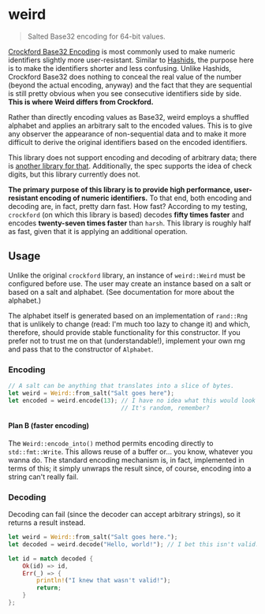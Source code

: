 # weird

> Salted Base32 encoding for 64-bit values.

[Crockford Base32 Encoding](https://www.crockford.com/wrmg/base32.html) is most commonly used to make numeric identifiers slightly more user-resistant. Similar to [Hashids](http://hashids.org/), the purpose here is to make the identifiers shorter and less confusing. Unlike Hashids, Crockford Base32 does nothing to conceal the real value of the number (beyond the actual encoding, anyway) and the fact that they are sequential is still pretty obvious when you see consecutive identifiers side by side. **This is where Weird differs from Crockford.**

Rather than directly encoding values as Base32, weird employs a shuffled alphabet and applies an arbitrary salt to the encoded values. This is to give any observer the appearance of non-sequential data and to make it more difficult to derive the original identifiers based on the encoded identifiers.

This library does not support encoding and decoding of arbitrary data; there is [another library for that](https://crates.io/crates/base32). Additionally, the spec supports the idea of check digits, but this library currently does not.

**The primary purpose of this library is to provide high performance, user-resistant encoding of numeric identifiers.** To that end, both encoding and decoding are, in fact, pretty darn fast. How fast? According to my testing, `crockford` (on which this library is based) decodes **fifty times faster** and encodes **twenty-seven times faster** than `harsh`. This library is roughly half as fast, given that it is applying an additional operation.

## Usage

Unlike the original `crockford` library, an instance of `weird::Weird` must be configured before use. The user may create an instance based on a salt or based on a salt and alphabet. (See documentation for more about the alphabet.)

The alphabet itself is generated based on an implementation of `rand::Rng` that is unlikely to change (read: I'm much too lazy to change it) and which, therefore, should provide stable functionality for this constructor. If you prefer not to trust me on that (understandable!), implement your own rng and pass that to the constructor of `Alphabet`.

### Encoding

```rust
// A salt can be anything that translates into a slice of bytes.
let weird = Weird::from_salt("Salt goes here");
let encoded = weird.encode(13); // I have no idea what this would look like.
                                // It's random, remember?
```

#### Plan B (faster encoding)

The `Weird::encode_into()` method permits encoding directly to `std::fmt::Write`. This allows reuse of a buffer or... you know, whatever you wanna do. The standard encoding mechanism is, in fact, implemented in terms of this; it simply unwraps the result since, of course, encoding into a string can't really fail.

### Decoding

Decoding can fail (since the decoder can accept arbitrary strings), so it returns a result instead.

```rust
let weird = Weird::from_salt("Salt goes here.");
let decoded = weird.decode("Hello, world!"); // I bet this isn't valid.

let id = match decoded {
    Ok(id) => id,
    Err(_) => {
        println!("I knew that wasn't valid!");
        return;
    }
};
```